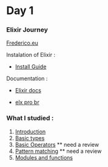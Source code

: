 # Day 1
### Elixir Journey 
[Frederico.eu](https://frederico.eu/elixir-journey-start)

Instalation of Elixir : 

* [Install Guide](https://elixir-lang.org/install.html)

Documentation : 

* [Elixir docs](https://elixir-lang.org/getting-started/introduction.html)

* [elx pro br](https://www.youtube.com/channel/UCl_BBK2sXZzQy_3ziNU7-XA)


### What I studied : 

1. [Introduction](https://elixir-lang.org/getting-started/introduction.html)
2. [Basic types](https://elixir-lang.org/getting-started/basic-types.html)
3. [Basic Operators](https://elixir-lang.org/getting-started/basic-operators.html) ** need a review
4. [Pattern matching](https://elixir-lang.org/getting-started/pattern-matching.html) ** need a review
6. [Modules and functions](https://www.youtube.com/watch?v=9J3RAfQJhuA&list=PLEs0qgZpGeOVQFnsN9t93rr5KjlKGU2oS&index=1)

